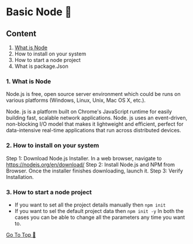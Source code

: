 # Basic Node 📘

## Content
1. [What is Node](https://github.com/ShyamGit01/CookBooks/blob/main/Node/BasicNode.md#1-what-is-node)
2. How to install on your system
3. How to start a node project
4. What is package.Json


### 1. What is Node
  Node.js is free, open source server environment which could be runs on various platforms (Windows, Linux, Unix, Mac OS X, etc.). 
  
  Node. js is a platform built on Chrome's JavaScript runtime for easily building fast, scalable network applications. Node. js uses an event-driven, non-blocking I/O model that makes it lightweight and efficient, perfect for data-intensive real-time applications that run across distributed devices.

### 2. How to install on your system
Step 1: Download Node.js Installer. In a web browser, navigate to https://nodejs.org/en/download/
Step 2: Install Node.js and NPM from Browser. Once the installer finishes downloading, launch it.
Step 3: Verify Installation.
  
### 3. How to start a node project
- If you want to set all the project details manually then 
`
npm init
`
- If you want to sel the default project data then
`
npm init -y
`
In both the cases you can be able to change all the parameters any time you want to.




[Go To Top 🔼](https://github.com/ShyamGit01/CookBooks/blob/main/Node/BasicNode.md#content)
